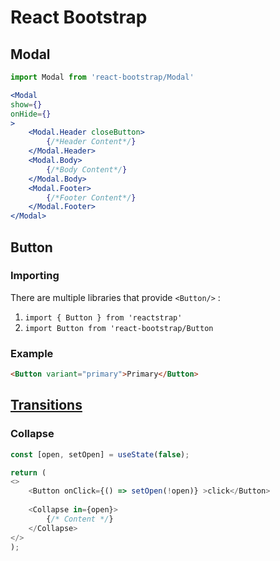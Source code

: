 # React Bootstrap

## Modal

```jsx
import Modal from 'react-bootstrap/Modal'

<Modal 
show={}
onHide={}
>
    <Modal.Header closeButton>
        {/*Header Content*/}
    </Modal.Header>
    <Modal.Body>
        {/*Body Content*/}
    </Modal.Body>
    <Modal.Footer>
        {/*Footer Content*/}
    </Modal.Footer>
</Modal>
```

## Button

### Importing

There are multiple libraries that provide `<Button/>` :

1. `import { Button } from 'reactstrap'`
2. `import Button from 'react-bootstrap/Button`

### Example

```html
<Button variant="primary">Primary</Button>
```

## [Transitions](https://react-bootstrap.github.io/utilities/transitions/)

### Collapse

```js
const [open, setOpen] = useState(false);

return (
<>
    <Button onClick={() => setOpen(!open)} >click</Button>
    
    <Collapse in={open}>
        {/* Content */}
    </Collapse>
</>
);
```
